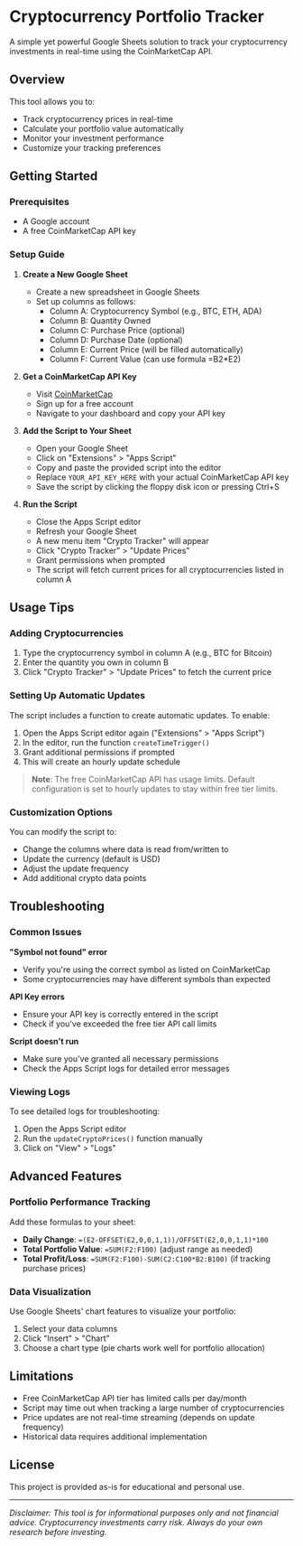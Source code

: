 # Cryptocurrency Portfolio Tracker

A simple yet powerful Google Sheets solution to track your cryptocurrency investments in real-time using the CoinMarketCap API.

## Overview

This tool allows you to:
- Track cryptocurrency prices in real-time
- Calculate your portfolio value automatically
- Monitor your investment performance
- Customize your tracking preferences

## Getting Started

### Prerequisites

- A Google account
- A free CoinMarketCap API key

### Setup Guide

1. **Create a New Google Sheet**
   - Create a new spreadsheet in Google Sheets
   - Set up columns as follows:
     - Column A: Cryptocurrency Symbol (e.g., BTC, ETH, ADA)
     - Column B: Quantity Owned
     - Column C: Purchase Price (optional)
     - Column D: Purchase Date (optional)
     - Column E: Current Price (will be filled automatically)
     - Column F: Current Value (can use formula =B2*E2)

2. **Get a CoinMarketCap API Key**
   - Visit [CoinMarketCap](https://coinmarketcap.com/api/)
   - Sign up for a free account
   - Navigate to your dashboard and copy your API key

3. **Add the Script to Your Sheet**
   - Open your Google Sheet
   - Click on "Extensions" > "Apps Script"
   - Copy and paste the provided script into the editor
   - Replace `YOUR_API_KEY_HERE` with your actual CoinMarketCap API key
   - Save the script by clicking the floppy disk icon or pressing Ctrl+S

4. **Run the Script**
   - Close the Apps Script editor
   - Refresh your Google Sheet
   - A new menu item "Crypto Tracker" will appear
   - Click "Crypto Tracker" > "Update Prices"
   - Grant permissions when prompted
   - The script will fetch current prices for all cryptocurrencies listed in column A

## Usage Tips

### Adding Cryptocurrencies
1. Type the cryptocurrency symbol in column A (e.g., BTC for Bitcoin)
2. Enter the quantity you own in column B
3. Click "Crypto Tracker" > "Update Prices" to fetch the current price

### Setting Up Automatic Updates
The script includes a function to create automatic updates. To enable:

1. Open the Apps Script editor again ("Extensions" > "Apps Script")
2. In the editor, run the function `createTimeTrigger()`
3. Grant additional permissions if prompted
4. This will create an hourly update schedule

> **Note**: The free CoinMarketCap API has usage limits. Default configuration is set to hourly updates to stay within free tier limits.

### Customization Options

You can modify the script to:
- Change the columns where data is read from/written to
- Update the currency (default is USD)
- Adjust the update frequency
- Add additional crypto data points

## Troubleshooting

### Common Issues

**"Symbol not found" error**
- Verify you're using the correct symbol as listed on CoinMarketCap
- Some cryptocurrencies may have different symbols than expected

**API Key errors**
- Ensure your API key is correctly entered in the script
- Check if you've exceeded the free tier API call limits

**Script doesn't run**
- Make sure you've granted all necessary permissions
- Check the Apps Script logs for detailed error messages

### Viewing Logs

To see detailed logs for troubleshooting:
1. Open the Apps Script editor
2. Run the `updateCryptoPrices()` function manually
3. Click on "View" > "Logs"

## Advanced Features

### Portfolio Performance Tracking

Add these formulas to your sheet:

- **Daily Change**: `=(E2-OFFSET(E2,0,0,1,1))/OFFSET(E2,0,0,1,1)*100`
- **Total Portfolio Value**: `=SUM(F2:F100)` (adjust range as needed)
- **Total Profit/Loss**: `=SUM(F2:F100)-SUM(C2:C100*B2:B100)` (if tracking purchase prices)

### Data Visualization

Use Google Sheets' chart features to visualize your portfolio:
1. Select your data columns
2. Click "Insert" > "Chart"
3. Choose a chart type (pie charts work well for portfolio allocation)

## Limitations

- Free CoinMarketCap API tier has limited calls per day/month
- Script may time out when tracking a large number of cryptocurrencies
- Price updates are not real-time streaming (depends on update frequency)
- Historical data requires additional implementation

## License

This project is provided as-is for educational and personal use.

---

*Disclaimer: This tool is for informational purposes only and not financial advice. Cryptocurrency investments carry risk. Always do your own research before investing.*
